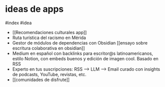 # ideas de apps
#index #idea 

- [[Recomendaciones culturales app]]
- Ruta turística del racismo en Mérida
- Gestor de módulos de dependencias con Obsidian [[ensayo sobre escritura colaborativa en obsidian]]
- Medium en español con backlinks para escritor@s latinoamericanos, estilo Notion, con embeds buenos y edición de imagen cool. Basado en RSS 
- Experto en tus suscripciones: RSS --> LLM --> Email curado con insights de podcasts, YouTube, revistas, etc.
- [[comunidades de disfrute]]
